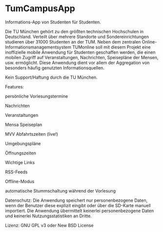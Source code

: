 TumCampusApp
============

Informations-App von Studenten für Studenten.

Die TU München gehört zu den größten technischen Hochschulen in Deutschland. Verteilt über mehrere Standorte und Sondereinrichtungen studieren über 31000 Studenten an der TUM. Neben dem zentralen Online-Informationsmanagementsystem TUMonline soll mit diesem Projekt eine inoffizielle mobile Anwendung für Studenten geschaffen werden, die einen mobilen Zugriff auf Veranstaltungen, Nachrichten, Speisepläne der Mensen, usw. ermöglicht. Diese Anwendung dient vor allem der Aggregation von besonders häufig genutzten Informationsquellen.

Kein Support/Haftung durch die TU München.

Features:

persönliche Vorlesungstermine

Nachrichten

Veranstaltungen

Mensa Speiseplan

MVV Abfahrtszeiten (live!)

Umgebungspläne

Öffnungszeiten

Wichtige Links

RSS-Feeds

Offline-Modus

automatische Stummschaltung während der Vorlesung
   
Datenschutz:
Die Anwendung speichert nur personenbezogene Daten, wenn der Benutzer diese explizit eingibt oder über die SD-Karte manuell importiert.
Die Anwendung übermittelt keinerlei personenbezogene Daten und keinerlei Nutzungsstatistiken an Dritte.

Lizenz: GNU GPL v3 oder New BSD License
